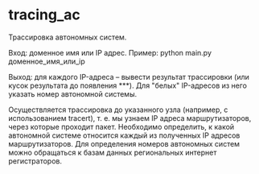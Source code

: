 # tracing_ac
Трассировка автономных систем.

Вход: доменное имя или IP адрес. Пример: python main.py доменное_имя_или_ip

Выход: для каждого IP-адреса – вывести результат трассировки (или кусок результата до появления ***). Для "белых" IP-адресов из него указать номер автономной системы.

Осуществляется трассировка до указанного узла (например, с использованием tracert), т. е. мы узнаем IP адреса маршрутизаторов, через которые проходит пакет. Необходимо определить, к какой автономной системе относится каждый из полученных IP адресов маршрутизаторов. Для определения номеров автономных систем можно обращаться к базам данных региональных интернет регистраторов.
